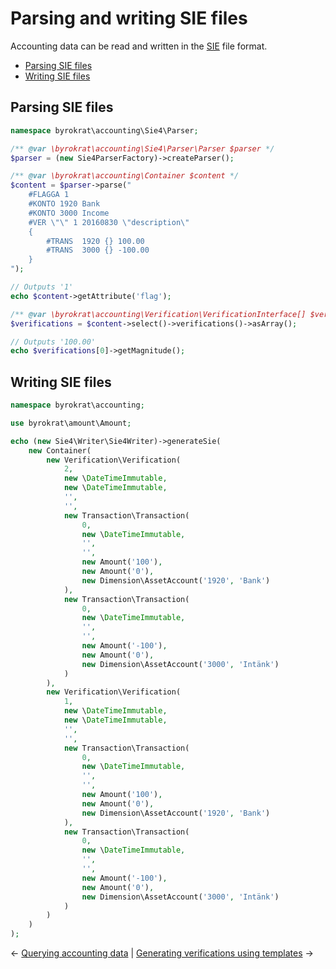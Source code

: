 # Parsing and writing SIE files

Accounting data can be read and written in the [SIE](http://www.sie.se/) file format.

- [Parsing SIE files](#parsing-sie-files)
- [Writing SIE files](#writing-sie-files)

## Parsing SIE files

<!-- @expectOutput "/^1100.00$/" -->
```php
namespace byrokrat\accounting\Sie4\Parser;

/** @var \byrokrat\accounting\Sie4\Parser\Parser $parser */
$parser = (new Sie4ParserFactory)->createParser();

/** @var \byrokrat\accounting\Container $content */
$content = $parser->parse("
    #FLAGGA 1
    #KONTO 1920 Bank
    #KONTO 3000 Income
    #VER \"\" 1 20160830 \"description\"
    {
        #TRANS  1920 {} 100.00
        #TRANS  3000 {} -100.00
    }
");

// Outputs '1'
echo $content->getAttribute('flag');

/** @var \byrokrat\accounting\Verification\VerificationInterface[] $verifications */
$verifications = $content->select()->verifications()->asArray();

// Outputs '100.00'
echo $verifications[0]->getMagnitude();
```

## Writing SIE files

<!-- @expectOutput "/^\#FLAGGA 0/" -->
```php
namespace byrokrat\accounting;

use byrokrat\amount\Amount;

echo (new Sie4\Writer\Sie4Writer)->generateSie(
    new Container(
        new Verification\Verification(
            2,
            new \DateTimeImmutable,
            new \DateTimeImmutable,
            '',
            '',
            new Transaction\Transaction(
                0,
                new \DateTimeImmutable,
                '',
                '',
                new Amount('100'),
                new Amount('0'),
                new Dimension\AssetAccount('1920', 'Bank')
            ),
            new Transaction\Transaction(
                0,
                new \DateTimeImmutable,
                '',
                '',
                new Amount('-100'),
                new Amount('0'),
                new Dimension\AssetAccount('3000', 'Intänk')
            )
        ),
        new Verification\Verification(
            1,
            new \DateTimeImmutable,
            new \DateTimeImmutable,
            '',
            '',
            new Transaction\Transaction(
                0,
                new \DateTimeImmutable,
                '',
                '',
                new Amount('100'),
                new Amount('0'),
                new Dimension\AssetAccount('1920', 'Bank')
            ),
            new Transaction\Transaction(
                0,
                new \DateTimeImmutable,
                '',
                '',
                new Amount('-100'),
                new Amount('0'),
                new Dimension\AssetAccount('3000', 'Intänk')
            )
        )
    )
);
```

&larr; [Querying accounting data](01-querying.md) | [Generating verifications using templates](03-templates.md) &rarr;

